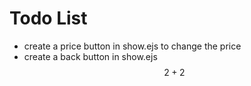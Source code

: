 # Todo List

- create a price button in show.ejs to change the price
- create a back button in show.ejs
  $$ 2+2 $$
